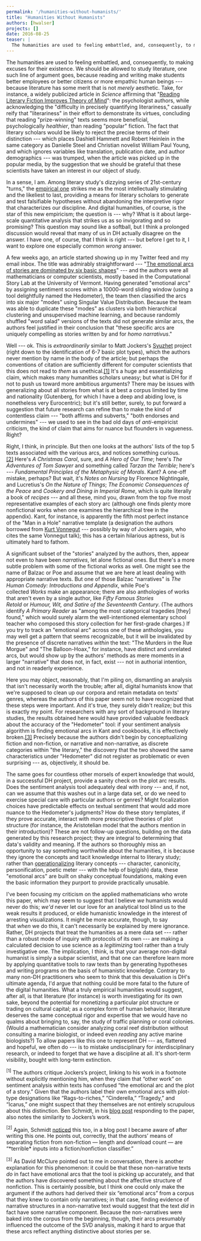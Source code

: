 ```yaml
---
permalink: '/humanities-without-humanists/'
title: "Humanities Without Humanists"
authors: [hwalser]
projects: []
date: 2016-08-25
teaser: |
  The humanities are used to feeling embattled, and, consequently, to making excuses for their existence. We should be allowed to study literature, one such line of argument goes, because reading and writing make students better employees or better citizens or more empathic human beings — because literature has some merit that is not merely aesthetic.
---
```


The humanities are used to feeling embattled, and, consequently, to making excuses for their existence. We should be allowed to study literature, one such line of argument goes, because reading and writing make students better employees or better citizens or more empathic human beings --- because literature has some merit that is not *merely* aesthetic. Take, for instance, a widely publicized article in *Science* affirming that "[Reading Literary Fiction Improves Theory of Mind](http://science.sciencemag.org/content/342/6156/377.full)": the psychologist authors, while acknowledging the "difficulty in precisely quantifying literariness," casually reify that "literariness" in their effort to demonstrate its virtues, concluding that reading "prize-winning" texts seems more beneficial, psychologically *healthier*, than reading "popular" fiction. The fact that literary scholars would be likely to reject the precise terms of their distinction --- which places Dashiell Hammett and Robert Heinlein in the same category as Danielle Steel and Christian novelist William Paul Young, and which ignores variables like translation, publication date, and author demographics --- was trumped, when the article was picked up in the popular media, by the suggestion that we should be grateful that these scientists have taken an interest in our object of study.

In a sense, I am. Among literary study's dizzying series of 21st-century "turns," the [empirical one](http://arcade.stanford.edu/blogs/am-i-turning-empirical) strikes me as the most intellectually stimulating and the likeliest to last, providing a means for literary scholars to generate and test falsifiable hypotheses without abandoning the interpretive rigor that characterizes our discipline. And digital humanities, of course, is the star of this new empiricism; the question is --- why? What is it about large-scale quantitative analysis that strikes us as so invigorating and so promising? This question may sound like a softball, but I think a prolonged discussion would reveal that many of us in DH actually disagree on the answer. I have one, of course, that I think is right --- but before I get to it, I want to explore one especially common *wrong* answer.

A few weeks ago, an article started showing up in my Twitter feed and my email inbox. The title was admirably straightforward --- "[The emotional arcs of stories are dominated by six basic shapes](http://arxiv.org/abs/1606.07772)" --- and the authors were all mathematicians or computer scientists, mostly based in the Computational Story Lab at the University of Vermont. Having generated "emotional arcs" by assigning sentiment scores within a 10000-word sliding window (using a tool delightfully named the Hedometer), the team then classified the arcs into six major "modes" using Singular Value Distribution. Because the team was able to duplicate these "modes" as clusters via both hierarchical clustering and unsupervised machine learning, and because randomly shuffled "word salad" versions of the texts did not generate similar arcs, the authors feel justified in their conclusion that "these specific arcs are uniquely compelling as stories written by and for *homo narrativus*."

Well --- ok. This is *extraordinarily* similar to Matt Jockers's [Syuzhet](http://www.matthewjockers.net/2015/02/02/syuzhet/) project (right down to the identification of 6-7 basic plot types), which the authors never mention by name in the body of the article; but perhaps the conventions of citation are sufficiently different for computer scientists that this does not read to *them* as unethical.[[1]](#ftn1) It's a huge and essentializing claim, which makes many humanities scholars uneasy; but what is DH for if not to push us toward more ambitious arguments? There may be issues with generalizing about all stories from what is at best a corpus limited by time and nationality (Gutenberg, for which I have a deep and abiding love, is nonetheless very Eurocentric); but it's still better, surely, to put forward a suggestion that future research can refine than to make the kind of contentless claim --- "both affirms and subverts," "both endorses and undermines" --- we used to see in the bad old days of *anti*-empiricist criticism, the kind of claim that aims for nuance but flounders in vagueness. Right?

Right, I think, in principle. But then one looks at the authors' lists of the top 5 texts associated with the various arcs, and notices something curious.[[2]](#ftn2) Here's *A Christmas Carol*, sure, and *A Hero of Our Time*; here's *The Adventures of Tom Sawyer* and something called *Tarzan the Terrible*; here's --- *Fundamental Principles of the Metaphysic of Morals*. Kant? A one-off mistake, perhaps? But wait, it's *Notes on Nursing* by Florence Nightingale, and Lucretius's *On the Nature of Things*; *The Economic Consequences of the Peace* and *Cookery and Dining in Imperial Rome*, which is quite literally a book of *recipes* --- and all these, mind you, drawn from the top five most representative examples of each story arc (although one finds plenty more nonfictional works when one examines the hierarchical tree in the appendix). Kant, for instance, is apparently the fifth most perfect instance of the "Man in a Hole" narrative template (a designation the authors borrowed from [Kurt Vonnegut](https://www.youtube.com/watch?v=oP3c1h8v2ZQ) --- possibly by way of Jockers again, who cites the same Vonnegut talk); this has a certain hilarious aptness, but is ultimately hard to fathom.

A significant subset of the "stories" analyzed by the authors, then, appear not even to have been *narratives*, let alone fictional ones. But there's a more subtle problem with some of the fictional works as well. One might see the name of Balzac or Poe and assume that we are here at least dealing with appropriate narrative texts. But one of those Balzac "narratives" is *The Human Comedy: Introductions and Appendix*, while Poe's collected *Works* make an appearance; there are also anthologies of works that aren't even by a single author, like *Fifty Famous Stories Retold* or *Humour, Wit, and Satire of the Seventeenth Century*. (The authors identify *A Primary Reader* as "among the most categorical tragedies [they] found," which would surely alarm the well-intentioned elementary school teacher who composed this story collection for her first-grade charges.) If you try to track an "emotional arc" across one of these anthologies, you may well get a pattern that seems recognizable, but it will be invalidated by the presence of discrete narratives *within* the text: "The Murders in the Rue Morgue" and "The Balloon-Hoax," for instance, have distinct and unrelated arcs, but would show up by the authors' methods as mere moments in a larger "narrative" that does not, in fact, exist --- not in authorial intention, and not in readerly experience.

Here you may object, reasonably, that I'm piling on, dismantling an analysis that isn't necessarily worth the trouble; after all, digital humanists know that we're supposed to clean up our corpora and retain metadata on texts' genres, whereas the authors of this paper seem not to have recognized that these steps were important. And it's true, they surely didn't realize; but this is exactly my point. For researchers with any sort of background in literary studies, the results obtained here would have provided valuable feedback about the accuracy of the "Hedometer" tool: if your sentiment analysis algorithm is finding emotional arcs in Kant and cookbooks, it is effectively broken.[[3]](#ftn3) Precisely because the authors didn't begin by conceptualizing fiction and non-fiction, or narrative and non-narrative, as discrete categories within "the literary," the discovery that the two showed the same characteristics under "Hedometer" did not register as problematic or even surprising --- as, objectively, it should be.

The same goes for countless other morsels of expert knowledge that would, in a successful DH project, provide a sanity check on the plot arc results. Does the sentiment analysis tool adequately deal with irony --- and, if not, can we assume that this washes out in a large data set, or do we need to exercise special care with particular authors or genres? Might focalization choices have predictable effects on textual sentiment that would add more nuance to the Hedometer's judgments? How do these story templates, if they prove accurate, interact with more prescriptive theories of plot structure (for instance, the Aristotelian model that the authors mention in their introduction)? These are not follow-up questions, building on the data generated by this research project; they are integral to determining that data's validity and meaning. If the authors so thoroughly miss an opportunity to say something worthwhile about the humanities, it is because they ignore the concepts and tacit knowledge internal to literary study; rather than [operationalizing](https://litlab.stanford.edu/LiteraryLabPamphlet6.pdf) literary concepts --- character, canonicity, personification, poetic meter --- with the help of big(gish) data, these "emotional arcs" are built on shaky conceptual foundations, making even the basic information they purport to provide practically unusable.

I've been focusing my criticism on the applied mathematicians who wrote this paper, which may seem to suggest that I believe *we* humanists would never do this; *we'd* never let our love for an analytical tool blind us to the weak results it produced, or elide humanistic knowledge in the interest of arresting visualizations. It might be more accurate, though, to say that *when* we do this, it can't necessarily be explained by mere ignorance. Rather, DH projects that treat the humanities as a mere data set --- rather than a robust mode of inquiry with protocols of its own --- are making a calculated decision to use science as a *legitimizing* tool rather than a truly investigative one. The implication, I think, is that your average non-digital humanist is simply a subpar scientist, and that one can therefore learn more by applying quantitative tools to raw texts than by generating hypotheses and writing programs on the basis of humanistic knowledge. Contrary to many non-DH practitioners who seem to think that this devaluation is DH's ultimate agenda, I'd argue that nothing could be more fatal to the future of the digital humanities. What a truly empirical humanities would suggest, after all, is that literature (for instance) is worth investigating for its own sake, beyond the potential for monetizing a particular plot structure or trading on cultural capital; as a complex form of human behavior, literature deserves the same conceptual rigor and expertise that we would have no qualms about bringing to, say, the study of traffic planning or coral colonies. (Would a mathematician consider analyzing coral reef distribution without consulting a marine biologist, or indeed even *reading* any active marine biologists?) To allow papers like this one to represent DH --- as, flattered and hopeful, we often do --- is to mistake *un*disciplinary for *inter*disciplinary research, or indeed to forget that we have a discipline at all. It's short-term visibility, bought with long-term extinction.

<p><a name="ftn1"><sup>[1]</sup></a> The authors critique Jockers’s project, linking to his work in a footnote without explicitly mentioning him, when they claim that “other work” on sentiment analysis within texts has confused “the emotional arc and the plot of a story.” Given that the authors label their own emotional arcs with plot-type designations like “Rags-to-riches,” “Cinderella,” “Tragedy,” and “Icarus,” one might suspect that they themselves are not entirely scrupulous about this distinction. Ben Schmidt, in his <a href="http://sappingattention.blogspot.com/2016/07/plot-arceology-emotion-and-tension.html">blog post</a> responding to the paper, also notes the similarity to Jockers’s work.</p>
<p><a name="ftn2"><sup>[2]</sup></a> Again, Schmidt <a href="http://sappingattention.blogspot.com/2016/07/plot-arceology-emotion-and-tension.html">noticed</a> this too, in a blog post I became aware of after writing this one. He points out, correctly, that the authors’ means of separating fiction from non-fiction — length and download count — are “*terrible* inputs into a fiction/nonfiction classifier.”</p>
<p><a name="ftn3"><sup>[3]</sup></a> As David McClure pointed out to me in conversation, there is another explanation for this phenomenon: it could be that these non-narrative texts <em>do</em> in fact have emotional arcs that the tool is picking up accurately, and that the authors have discovered something about the affective structure of nonfiction. This is certainly possible, but I think one could only make the argument if the authors had derived their six “emotional arcs” from a corpus that they knew to contain only narratives; in that case, finding evidence of narrative structures in a non-narrative text would suggest that the text <em>did</em> in fact have some narrative component. Because the non-narratives were baked into the corpus from the beginning, though, their arcs presumably influenced the outcome of the SVD analysis, making it hard to argue that these arcs reflect anything distinctive about stories per se.</p>
